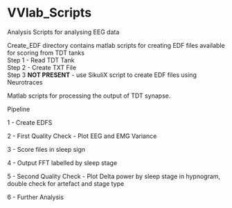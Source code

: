 # VVlab_Scripts
Analysis Scripts for analysing EEG data 

Create_EDF directory contains matlab scripts for creating EDF files available for scoring from TDT tanks <br>
  Step 1 - Read TDT Tank <br>
  Step 2 - Create TXT File <br>
  Step 3 **NOT PRESENT** - use SikuliX script to create EDF files using Neurotraces 
  
Matlab scripts for processing the output of TDT synapse.

Pipeline

1 - Create EDFS
  
2 - First Quality Check - Plot EEG and EMG Variance 
  
3 - Score files in sleep sign 
  
4 - Output FFT labelled by sleep stage 
  
5 - Second Quality Check - Plot Delta power by sleep stage in hypnogram, double check for artefact and stage type 

6 - Further Analysis
